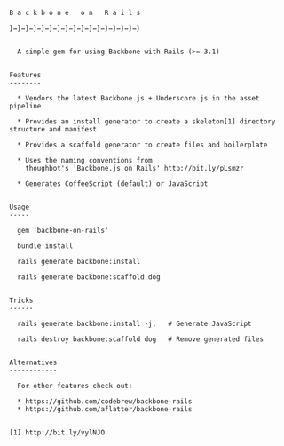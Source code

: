         
    B a c k b o n e   o n   R a i l s

    }=}=}=}=}=}=}=}=}=}=}=}=}=}=}=}=}


      A simple gem for using Backbone with Rails (>= 3.1)


    Features
    --------

      * Vendors the latest Backbone.js + Underscore.js in the asset pipeline

      * Provides an install generator to create a skeleton[1] directory structure and manifest

      * Provides a scaffold generator to create files and boilerplate

      * Uses the naming conventions from
        thoughbot's 'Backbone.js on Rails' http://bit.ly/pLsmzr

      * Generates CoffeeScript (default) or JavaScript


    Usage
    -----

      gem 'backbone-on-rails'

      bundle install

      rails generate backbone:install

      rails generate backbone:scaffold dog


    Tricks
    ------

      rails generate backbone:install -j,   # Generate JavaScript

      rails destroy backbone:scaffold dog   # Remove generated files


    Alternatives
    ------------

      For other features check out:

      * https://github.com/codebrew/backbone-rails
      * https://github.com/aflatter/backbone-rails


    [1] http://bit.ly/vylNJO
